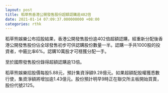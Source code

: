 ```yaml
---
layout: post
title: 稻草熊香港公開發售股份超額認購逾402倍
date: 2021-01-14 07:09:37.000000000 +08:00
categories: rthk
---
```


稻草熊娛樂公布招股結果，香港公開發售股份逾402倍超額認購，經重新分配後香港公開發售股份佔全球發售初步可供認購股份數量一半。認購一手共1000股的投資者，中籤比率6%。認購10萬股才可穩獲分配一手。

至於國際發售股份錄得超額認購逾13倍。

稻草熊娛樂招股價每股5.88元，預計集資淨額9.28億元。如果超額配股權獲悉數行使，集資淨額將增加逾1.43億元。股份預計明早9時正在聯交所主板開始買賣，股份代號2125。
